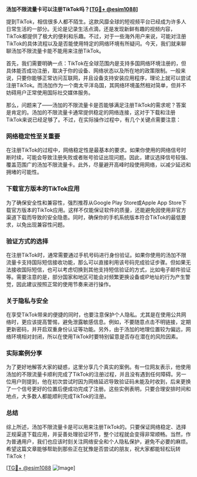 **汤加不限流量卡可以注册TikTok吗？[[TG💪+ @esim1088](https://t.me/s/esim1088)]**

提到TikTok，相信很多人都不陌生。这款风靡全球的短视频平台已经成为许多人日常生活的一部分。无论是记录生活点滴，还是发现新鲜有趣的视频内容，TikTok都提供了极大的便利和乐趣。不过，对于一些海外用户来说，可能对注册TikTok的具体流程以及是否能使用特定的网络环境有所疑问。今天，我们就来聊聊汤加不限流量卡能不能用来注册TikTok。

首先，我们需要明确一点：TikTok在全球范围内是支持多国网络环境注册的，但具体能否成功注册，取决于你的设备、网络状态以及所在地的政策限制。一般来说，只要你能够正常访问互联网，并且设备支持安装应用程序，理论上就可以尝试注册TikTok。而汤加作为一个南太平洋岛国，其网络环境虽然相对简单，但并不妨碍用户正常使用国际社交媒体服务。

那么，问题来了——汤加的不限流量卡是否能够满足注册TikTok的需求呢？答案是肯定的。汤加的不限流量卡通常提供稳定的网络连接，这对于下载和注册TikTok来说已经足够了。不过，在实际操作过程中，有几个关键点需要注意：

### 网络稳定性至关重要

在注册TikTok的过程中，网络稳定性是最基本的要求。如果你使用的网络信号时断时续，可能会导致注册失败或者账号验证出现问题。因此，建议选择信号较强、覆盖范围广的汤加不限流量卡。此外，尽量避开高峰时段使用网络，以减少延迟和拥堵的可能性。

### 下载官方版本的TikTok应用

为了确保安全性和兼容性，强烈推荐从Google Play Store或Apple App Store下载官方版本的TikTok应用。这样不仅能保证软件的质量，还能避免因使用非官方渠道下载而导致的安全隐患。同时，确保你的手机系统版本符合TikTok的最低要求，以免出现兼容性问题。

### 验证方式的选择

在注册TikTok时，通常需要通过手机号码进行身份验证。如果你使用的汤加不限流量卡支持国际短信接收功能，那么可以直接利用该号码完成验证步骤。但如果无法接收国际短信，也可以考虑切换到其他支持短信验证的方式，比如电子邮件验证等。需要注意的是，部分国家和地区可能会对频繁更换设备或IP地址的行为产生警觉，因此建议按照正常的使用节奏来进行操作。

### 关于隐私与安全

在享受TikTok带来的便捷的同时，也要注意保护个人隐私。尤其是在使用公共网络时，更应该提高警惕，避免泄露敏感信息。例如，不要随意点击不明链接，定期更新密码，并开启双重身份认证等功能。另外，由于汤加的地理位置较为偏远，网络环境相对封闭，所以在使用TikTok时要特别留意是否存在潜在的风险因素。

### 实际案例分享

为了更好地解答大家的疑惑，这里分享几个真实的案例。有一位网友表示，他使用汤加的不限流量卡顺利完成了TikTok的注册过程，并且没有遇到任何障碍。另一位用户则提到，他在初次尝试时因为网络延迟导致验证码未能及时收到，后来更换了一个信号更好的位置后便成功完成了注册。这些实例表明，只要合理安排时间和地点，大多数人都能顺利完成TikTok的注册。

### 总结

综上所述，汤加不限流量卡是可以用来注册TikTok的。只要保证网络稳定、选择正规渠道下载应用，并妥善处理验证环节，整个过程就会变得非常顺畅。当然，作为普通用户，我们也应该时刻关注网络安全和个人隐私保护，避免不必要的麻烦。希望这篇文章能够帮助到那些正在犹豫是否尝试的朋友，祝大家都能轻松玩转TikTok！

[[TG💪+ @esim1088](https://t.me/s/esim1088) ![Image](https://i.postimg.cc/4NQfJmqS/Snipaste-2025-05-13-00-14-12.png)]